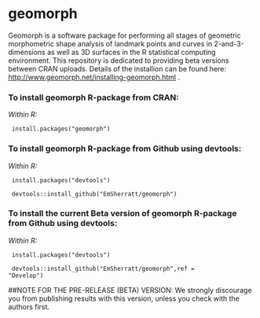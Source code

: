 # geomorph
Geomorph is a software package for performing all stages of geometric morphometric shape analysis of landmark points and curves in 2-and-3-dimensions as well as 3D surfaces in the R statistical computing environment. This repository is dedicated to providing beta versions between CRAN uploads.
Details of the installion can be found here: <url> http://www.geomorph.net/installing-geomorph.html </url>. 

### To install geomorph R-package from CRAN:

<i> Within R:</i>

<code> install.packages("geomorph") </code>

### To install geomorph R-package from Github using devtools:

<i> Within R:</i>

<code> install.packages("devtools")</code>

<code> devtools::install_github("EmSherratt/geomorph")</code>

### To install the current Beta version of geomorph R-package from Github using devtools:

<i> Within R:</i>

<code> install.packages("devtools")</code>

<code> devtools::install_github("EmSherratt/geomorph",ref = "Develop")</code>

##NOTE FOR THE PRE-RELEASE (BETA) VERSION: We strongly discourage you from publishing results with this version, unless you check with the authors first.
